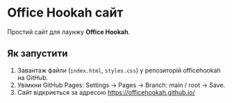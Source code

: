 # Office Hookah сайт
Простий сайт для лаунжу **Office Hookah**.

## Як запустити
1. Завантаж файли (`index.html`, `styles.css`) у репозиторій officehookah на GitHub.
2. Увімкни GitHub Pages: Settings → Pages → Branch: main / root → Save.
3. Сайт відкриється за адресою https://officehookah.github.io/
